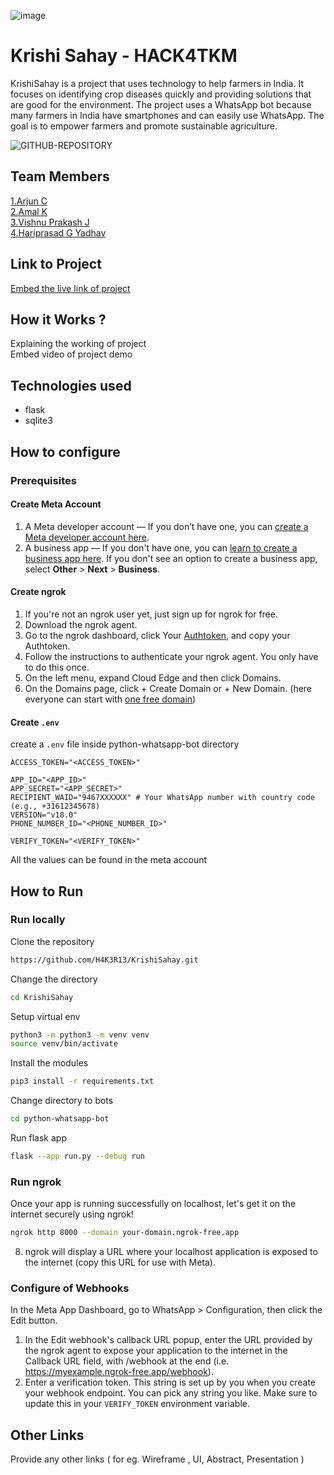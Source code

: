 ![image](HACK4TKM.jpeg)

# Krishi Sahay - HACK4TKM

KrishiSahay is a project that uses technology to help farmers in India. It focuses on identifying crop diseases quickly and providing solutions that are good for the environment. The project uses a WhatsApp bot because many farmers in India have smartphones and can easily use WhatsApp. The goal is to empower farmers and promote sustainable agriculture. 

![GITHUB-REPOSITORY](https://github.com/H4K3R13/KrishiSahay)

## Team Members

[1.Arjun C](H4K3R13)  
[2.Amal K](amalkanhangad)  
[3.Vishnu Prakash J](vishnuprakash-777)  
[4.Hariprasad G Yadhav](HARI-G-YADHAV)

## Link to Project

[Embed the live link of project](live_link)

## How it Works ?

Explaining the working of project  
Embed video of project demo

## Technologies used

- flask
- sqlite3

## How to configure

### Prerequisites

#### Create Meta Account

1. A Meta developer account — If you don’t have one, you can [create a Meta developer account here](https://developers.facebook.com/).
2. A business app — If you don't have one, you can [learn to create a business app here](https://developers.facebook.com/docs/development/create-an-app/). If you don't see an option to create a business app, select **Other** > **Next** > **Business**.

#### Create ngrok

1. If you're not an ngrok user yet, just sign up for ngrok for free.
2. Download the ngrok agent.
3. Go to the ngrok dashboard, click Your [Authtoken](https://dashboard.ngrok.com/get-started/your-authtoken), and copy your Authtoken.
4. Follow the instructions to authenticate your ngrok agent. You only have to do this once.
5. On the left menu, expand Cloud Edge and then click Domains.
6. On the Domains page, click + Create Domain or + New Domain. (here everyone can start with [one free domain](https://ngrok.com/blog-post/free-static-domains-ngrok-users))

#### Create `.env`
create a  `.env` file inside python-whatsapp-bot directory
```env
ACCESS_TOKEN="<ACCESS_TOKEN>"

APP_ID="<APP_ID>"
APP_SECRET="<APP_SECRET>"
RECIPIENT_WAID="9467XXXXXX" # Your WhatsApp number with country code (e.g., +31612345678)
VERSION="v18.0"
PHONE_NUMBER_ID="<PHONE_NUMBER_ID>"

VERIFY_TOKEN="<VERIFY_TOKEN>"
```

All the values can be found in the meta account

## How to Run

### Run locally
Clone the repository
```bash
https://github.com/H4K3R13/KrishiSahay.git
```
Change the directory
```bash
cd KrishiSahay
```
Setup virtual env
```bash
python3 -m python3 -m venv venv
source venv/bin/activate
```
Install the modules
```bash
pip3 install -r requirements.txt
```
Change directory to bots
```bash
cd python-whatsapp-bot
```
Run flask app
```bash
flask --app run.py --debug run
```

### Run ngrok 

Once your app is running successfully on localhost, let's get it on the internet securely using ngrok!

```bash
ngrok http 8000 --domain your-domain.ngrok-free.app
```

8. ngrok will display a URL where your localhost application is exposed to the internet (copy this URL for use with Meta).

### Configure of Webhooks
In the Meta App Dashboard, go to WhatsApp > Configuration, then click the Edit button.
1. In the Edit webhook's callback URL popup, enter the URL provided by the ngrok agent to expose your application to the internet in the Callback URL field, with /webhook at the end (i.e. https://myexample.ngrok-free.app/webhook).
2. Enter a verification token. This string is set up by you when you create your webhook endpoint. You can pick any string you like. Make sure to update this in your `VERIFY_TOKEN` environment variable.



## Other Links

Provide any other links ( for eg. Wireframe , UI, Abstract, Presentation )
